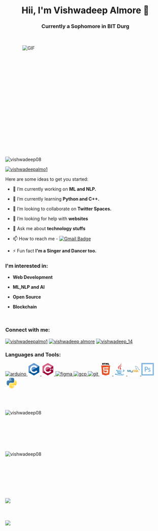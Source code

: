 <h1 align="center">Hii, I'm Vishwadeep Almore 👋</h1>
<h3 align="center">Currently a Sophomore in BIT Durg</h3>
<br></br>
 <img align="right" alt="GIF" src="https://cdn.dribbble.com/users/2170220/screenshots/4535264/labor_day.gif" width="450" height="350" />


<p align="left"> <img src="https://komarev.com/ghpvc/?username=vishwadeep08&label=Profile%20views&color=0e75b6&style=flat" alt="vishwadeep08" /> </p>

<p align="left"> <a href="https://twitter.com/vishwadeepalmo1" target="blank"><img src="https://img.shields.io/twitter/follow/vishwadeepalmo1?logo=twitter&style=for-the-badge" alt="vishwadeepalmo1" /></a> </p>
Here are some ideas to get you started:

- 🔭 I’m currently working on **ML and NLP.**

- 🌱 I’m currently learning **Python and C++.**

- 👯 I’m looking to collaborate on **Twitter Spaces.**

- 🤝 I’m looking for help with **websites**

- 💬 Ask me about **technology stuffs**

- 📫 How to reach me - [![Gmail Badge](https://img.shields.io/badge/-vishwadeep.almore@gmail.com-db4437?style=flat-square&logo=Gmail&logoColor=white&link=mailto:vishwadeep.almore@gmail.com)](mailto:vishwadeep.almore@gmail.com)

- ⚡ Fun fact **I'm a Singer and Dancer too.**


<h3 align="left">I'm interested in:</h3>
<p align="left">
 
 - **Web Development**
 
 - **ML,NLP and AI**
 
 - **Open Source**
 
 - **Blockchain**
 
 <br>
<h3 align="left">Connect with me:</h3>
<p align="left">
 
<a href="https://twitter.com/vishwadeepalmo1" target="blank"><img align="center" src="https://raw.githubusercontent.com/rahuldkjain/github-profile-readme-generator/master/src/images/icons/Social/twitter.svg" alt="vishwadeepalmo1" height="30" width="40" /></a>
<a href="https://linkedin.com/in/vishwadeep almore" target="blank"><img align="center" src="https://raw.githubusercontent.com/rahuldkjain/github-profile-readme-generator/master/src/images/icons/Social/linked-in-alt.svg" alt="vishwadeep almore" height="30" width="40" /></a>
<a href="https://instagram.com/vishwadeep_14" target="blank"><img align="center" src="https://raw.githubusercontent.com/rahuldkjain/github-profile-readme-generator/master/src/images/icons/Social/instagram.svg" alt="vishwadeep_14" height="30" width="40" /></a>
</p>

<h3 align="left">Languages and Tools:</h3>
<p align="left"> <a href="https://www.arduino.cc/" target="_blank" rel="noreferrer"> <img src="https://cdn.worldvectorlogo.com/logos/arduino-1.svg" alt="arduino" width="40" height="40"/> </a> <a href="https://www.cprogramming.com/" target="_blank" rel="noreferrer"> <img src="https://raw.githubusercontent.com/devicons/devicon/master/icons/c/c-original.svg" alt="c" width="40" height="40"/> </a> <a href="https://www.w3schools.com/cpp/" target="_blank" rel="noreferrer"> <img src="https://raw.githubusercontent.com/devicons/devicon/master/icons/cplusplus/cplusplus-original.svg" alt="cplusplus" width="40" height="40"/> </a> <a href="https://www.figma.com/" target="_blank" rel="noreferrer"> <img src="https://www.vectorlogo.zone/logos/figma/figma-icon.svg" alt="figma" width="40" height="40"/> </a> <a href="https://cloud.google.com" target="_blank" rel="noreferrer"> <img src="https://www.vectorlogo.zone/logos/google_cloud/google_cloud-icon.svg" alt="gcp" width="40" height="40"/> </a> <a href="https://git-scm.com/" target="_blank" rel="noreferrer"> <img src="https://www.vectorlogo.zone/logos/git-scm/git-scm-icon.svg" alt="git" width="40" height="40"/> </a> <a href="https://www.w3.org/html/" target="_blank" rel="noreferrer"> <img src="https://raw.githubusercontent.com/devicons/devicon/master/icons/html5/html5-original-wordmark.svg" alt="html5" width="40" height="40"/> </a> <a href="https://www.java.com" target="_blank" rel="noreferrer"> <img src="https://raw.githubusercontent.com/devicons/devicon/master/icons/java/java-original.svg" alt="java" width="40" height="40"/> </a> <a href="https://www.mysql.com/" target="_blank" rel="noreferrer"> <img src="https://raw.githubusercontent.com/devicons/devicon/master/icons/mysql/mysql-original-wordmark.svg" alt="mysql" width="40" height="40"/> </a> <a href="https://www.photoshop.com/en" target="_blank" rel="noreferrer"> <img src="https://raw.githubusercontent.com/devicons/devicon/master/icons/photoshop/photoshop-line.svg" alt="photoshop" width="40" height="40"/> </a> <a href="https://www.python.org" target="_blank" rel="noreferrer"> <img src="https://raw.githubusercontent.com/devicons/devicon/master/icons/python/python-original.svg" alt="python" width="40" height="40"/> </a> </p>

<br></br><p><img align="left" src="https://github-readme-stats.vercel.app/api/top-langs?username=vishwadeep08&show_icons=true&locale=en&layout=compact" alt="vishwadeep08" /></p>

<br></br>
<br></br>

<br></br><p>&nbsp;<img align="left" src="https://github-readme-stats.vercel.app/api?username=vishwadeep08&show_icons=true&locale=en" alt="vishwadeep08" /></p>

<br></br>
<br></br>
<br></br>

<img src="https://github-readme-streak-stats.herokuapp.com/?user=vishwadeep08&">
<br></br>
<br></br>
<img src="https://activity-graph.herokuapp.com/graph?username=vishwadeep08&bg_color=58A6FF&color=000000&line=FFFFFF&point=27346F">

 
